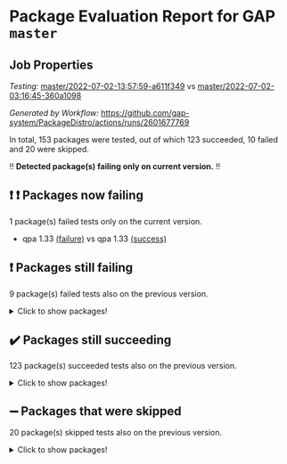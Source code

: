 # Package Evaluation Report for GAP `master`

## Job Properties

*Testing:* [master/2022-07-02-13:57:59-a611f349](https://github.com/gap-system/PackageDistro/blob/data/reports/master/2022-07-02-13:57:59-a611f349) vs [master/2022-07-02-03:16:45-360a1098](https://github.com/gap-system/PackageDistro/blob/data/reports/master/2022-07-02-03:16:45-360a1098)

*Generated by Workflow:* https://github.com/gap-system/PackageDistro/actions/runs/2601677769

In total, 153 packages were tested, out of which 123 succeeded, 10 failed and 20 were skipped.

:bangbang: **Detected package(s) failing only on current version.** :bangbang:

## :exclamation: :exclamation: Packages now failing

1 package(s) failed tests only on the current version.
- qpa 1.33 [(failure)](https://github.com/gap-system/PackageDistro/runs/7162273288?check_suite_focus=true) vs qpa 1.33 [(success)](https://github.com/gap-system/PackageDistro/runs/7159189734?check_suite_focus=true)

## :exclamation: Packages still failing

9 package(s) failed tests also on the previous version.
<details><summary>Click to show packages!</summary>

- fining 1.4.1 [(failure)](https://github.com/gap-system/PackageDistro/runs/7162271342?check_suite_focus=true)
- francy 1.2.4 [(failure)](https://github.com/gap-system/PackageDistro/runs/7162271548?check_suite_focus=true)
- hap 1.43 [(failure)](https://github.com/gap-system/PackageDistro/runs/7162271896?check_suite_focus=true)
- normalizinterface 1.3.2 [(failure)](https://github.com/gap-system/PackageDistro/runs/7162272797?check_suite_focus=true)
- packagemanager 1.2 [(failure)](https://github.com/gap-system/PackageDistro/runs/7162272981?check_suite_focus=true)
- rcwa 4.6.4 [(failure)](https://github.com/gap-system/PackageDistro/runs/7162273410?check_suite_focus=true)
- recog 1.3.2 [(failure)](https://github.com/gap-system/PackageDistro/runs/7162273512?check_suite_focus=true)
- semigroups 4.0.0 [(failure)](https://github.com/gap-system/PackageDistro/runs/7162273783?check_suite_focus=true)
- ugaly 4.0.2 [(failure)](https://github.com/gap-system/PackageDistro/runs/7162274358?check_suite_focus=true)
</details>

## :heavy_check_mark: Packages still succeeding

123 package(s) succeeded tests also on the previous version.
<details><summary>Click to show packages!</summary>

- ace 5.4 [(success)](https://github.com/gap-system/PackageDistro/runs/7162270022?check_suite_focus=true)
- aclib 1.3.2 [(success)](https://github.com/gap-system/PackageDistro/runs/7162270057?check_suite_focus=true)
- agt 0.2 [(success)](https://github.com/gap-system/PackageDistro/runs/7162270083?check_suite_focus=true)
- alnuth 3.2.1 [(success)](https://github.com/gap-system/PackageDistro/runs/7162270118?check_suite_focus=true)
- anupq 3.2.6 [(success)](https://github.com/gap-system/PackageDistro/runs/7162270163?check_suite_focus=true)
- atlasrep 2.1.2 [(success)](https://github.com/gap-system/PackageDistro/runs/7162270198?check_suite_focus=true)
- autodoc 2022.03.10 [(success)](https://github.com/gap-system/PackageDistro/runs/7162270227?check_suite_focus=true)
- automata 1.15 [(success)](https://github.com/gap-system/PackageDistro/runs/7162270269?check_suite_focus=true)
- automgrp 1.3.2 [(success)](https://github.com/gap-system/PackageDistro/runs/7162270321?check_suite_focus=true)
- autpgrp 1.10.2 [(success)](https://github.com/gap-system/PackageDistro/runs/7162270356?check_suite_focus=true)
- cap 2022.06-05 [(success)](https://github.com/gap-system/PackageDistro/runs/7162270396?check_suite_focus=true)
- caratinterface 2.3.3 [(success)](https://github.com/gap-system/PackageDistro/runs/7162270444?check_suite_focus=true)
- cddinterface 2020.06.24 [(success)](https://github.com/gap-system/PackageDistro/runs/7162270486?check_suite_focus=true)
- circle 1.6.5 [(success)](https://github.com/gap-system/PackageDistro/runs/7162270519?check_suite_focus=true)
- classicpres 1.22 [(success)](https://github.com/gap-system/PackageDistro/runs/7162270554?check_suite_focus=true)
- cohomolo 1.6.10 [(success)](https://github.com/gap-system/PackageDistro/runs/7162270586?check_suite_focus=true)
- congruence 1.2.4 [(success)](https://github.com/gap-system/PackageDistro/runs/7162270631?check_suite_focus=true)
- corelg 1.56 [(success)](https://github.com/gap-system/PackageDistro/runs/7162270689?check_suite_focus=true)
- crime 1.6 [(success)](https://github.com/gap-system/PackageDistro/runs/7162270729?check_suite_focus=true)
- crisp 1.4.5 [(success)](https://github.com/gap-system/PackageDistro/runs/7162270771?check_suite_focus=true)
- crypting 0.10 [(success)](https://github.com/gap-system/PackageDistro/runs/7162270828?check_suite_focus=true)
- cryst 4.1.24 [(success)](https://github.com/gap-system/PackageDistro/runs/7162270875?check_suite_focus=true)
- crystcat 1.1.9 [(success)](https://github.com/gap-system/PackageDistro/runs/7162270908?check_suite_focus=true)
- ctbllib 1.3.4 [(success)](https://github.com/gap-system/PackageDistro/runs/7162270948?check_suite_focus=true)
- cubefree 1.19 [(success)](https://github.com/gap-system/PackageDistro/runs/7162270979?check_suite_focus=true)
- curlinterface 2.2.2 [(success)](https://github.com/gap-system/PackageDistro/runs/7162271027?check_suite_focus=true)
- cvec 2.7.5 [(success)](https://github.com/gap-system/PackageDistro/runs/7162271053?check_suite_focus=true)
- datastructures 0.2.7 [(success)](https://github.com/gap-system/PackageDistro/runs/7162271086?check_suite_focus=true)
- deepthought 1.0.5 [(success)](https://github.com/gap-system/PackageDistro/runs/7162271127?check_suite_focus=true)
- design 1.7 [(success)](https://github.com/gap-system/PackageDistro/runs/7162271149?check_suite_focus=true)
- difsets 2.3.1 [(success)](https://github.com/gap-system/PackageDistro/runs/7162271169?check_suite_focus=true)
- digraphs 1.5.3 [(success)](https://github.com/gap-system/PackageDistro/runs/7162271197?check_suite_focus=true)
- edim 1.3.5 [(success)](https://github.com/gap-system/PackageDistro/runs/7162271216?check_suite_focus=true)
- example 4.3.1 [(success)](https://github.com/gap-system/PackageDistro/runs/7162271247?check_suite_focus=true)
- factint 1.6.3 [(success)](https://github.com/gap-system/PackageDistro/runs/7162271272?check_suite_focus=true)
- ferret 1.0.8 [(success)](https://github.com/gap-system/PackageDistro/runs/7162271306?check_suite_focus=true)
- fga 1.4.0 [(success)](https://github.com/gap-system/PackageDistro/runs/7162271327?check_suite_focus=true)
- float 1.0.3 [(success)](https://github.com/gap-system/PackageDistro/runs/7162271364?check_suite_focus=true)
- format 1.4.3 [(success)](https://github.com/gap-system/PackageDistro/runs/7162271397?check_suite_focus=true)
- forms 1.2.7 [(success)](https://github.com/gap-system/PackageDistro/runs/7162271433?check_suite_focus=true)
- fplsa 1.2.5 [(success)](https://github.com/gap-system/PackageDistro/runs/7162271464?check_suite_focus=true)
- fr 2.4.8 [(success)](https://github.com/gap-system/PackageDistro/runs/7162271494?check_suite_focus=true)
- fwtree 1.3 [(success)](https://github.com/gap-system/PackageDistro/runs/7162271597?check_suite_focus=true)
- gbnp 1.0.5 [(success)](https://github.com/gap-system/PackageDistro/runs/7162271642?check_suite_focus=true)
- generalizedmorphismsforcap 2022.05-01 [(success)](https://github.com/gap-system/PackageDistro/runs/7162271679?check_suite_focus=true)
- genss 1.6.6 [(success)](https://github.com/gap-system/PackageDistro/runs/7162271718?check_suite_focus=true)
- gradedringforhomalg 2022.06-01 [(success)](https://github.com/gap-system/PackageDistro/runs/7162271749?check_suite_focus=true)
- grape 4.8.5 [(success)](https://github.com/gap-system/PackageDistro/runs/7162271782?check_suite_focus=true)
- groupoids 1.69 [(success)](https://github.com/gap-system/PackageDistro/runs/7162271807?check_suite_focus=true)
- grpconst 2.6.2 [(success)](https://github.com/gap-system/PackageDistro/runs/7162271835?check_suite_focus=true)
- guarana 0.96.3 [(success)](https://github.com/gap-system/PackageDistro/runs/7162271855?check_suite_focus=true)
- guava 3.16 [(success)](https://github.com/gap-system/PackageDistro/runs/7162271877?check_suite_focus=true)
- hapcryst 0.1.14 [(success)](https://github.com/gap-system/PackageDistro/runs/7162271922?check_suite_focus=true)
- hecke 1.5.3 [(success)](https://github.com/gap-system/PackageDistro/runs/7162271942?check_suite_focus=true)
- help 3.5 [(success)](https://github.com/gap-system/PackageDistro/runs/7162271965?check_suite_focus=true)
- idrel 2.44 [(success)](https://github.com/gap-system/PackageDistro/runs/7162271987?check_suite_focus=true)
- images 1.3.1 [(success)](https://github.com/gap-system/PackageDistro/runs/7162272007?check_suite_focus=true)
- intpic 0.3.0 [(success)](https://github.com/gap-system/PackageDistro/runs/7162272030?check_suite_focus=true)
- io 4.7.2 [(success)](https://github.com/gap-system/PackageDistro/runs/7162272058?check_suite_focus=true)
- irredsol 1.4.3 [(success)](https://github.com/gap-system/PackageDistro/runs/7162272085?check_suite_focus=true)
- json 2.1.0 [(success)](https://github.com/gap-system/PackageDistro/runs/7162272118?check_suite_focus=true)
- jupyterkernel 1.4.1 [(success)](https://github.com/gap-system/PackageDistro/runs/7162272157?check_suite_focus=true)
- jupyterviz 1.5.1 [(success)](https://github.com/gap-system/PackageDistro/runs/7162272198?check_suite_focus=true)
- kan 1.34 [(success)](https://github.com/gap-system/PackageDistro/runs/7162272242?check_suite_focus=true)
- kbmag 1.5.9 [(success)](https://github.com/gap-system/PackageDistro/runs/7162272284?check_suite_focus=true)
- laguna 3.9.5 [(success)](https://github.com/gap-system/PackageDistro/runs/7162272321?check_suite_focus=true)
- liealgdb 2.2.1 [(success)](https://github.com/gap-system/PackageDistro/runs/7162272357?check_suite_focus=true)
- liepring 2.6 [(success)](https://github.com/gap-system/PackageDistro/runs/7162272381?check_suite_focus=true)
- liering 2.4.2 [(success)](https://github.com/gap-system/PackageDistro/runs/7162272402?check_suite_focus=true)
- linearalgebraforcap 2022.06-03 [(success)](https://github.com/gap-system/PackageDistro/runs/7162272416?check_suite_focus=true)
- loops 3.4.1 [(success)](https://github.com/gap-system/PackageDistro/runs/7162272442?check_suite_focus=true)
- lpres 1.0.3 [(success)](https://github.com/gap-system/PackageDistro/runs/7162272463?check_suite_focus=true)
- majoranaalgebras 1.4 [(success)](https://github.com/gap-system/PackageDistro/runs/7162272491?check_suite_focus=true)
- mapclass 1.4.5 [(success)](https://github.com/gap-system/PackageDistro/runs/7162272543?check_suite_focus=true)
- matgrp 0.64 [(success)](https://github.com/gap-system/PackageDistro/runs/7162272574?check_suite_focus=true)
- modisom 2.5.2 [(success)](https://github.com/gap-system/PackageDistro/runs/7162272610?check_suite_focus=true)
- modulepresentationsforcap 2022.05-03 [(success)](https://github.com/gap-system/PackageDistro/runs/7162272644?check_suite_focus=true)
- monoidalcategories 2022.06-07 [(success)](https://github.com/gap-system/PackageDistro/runs/7162272672?check_suite_focus=true)
- nconvex 2020.11-04 [(success)](https://github.com/gap-system/PackageDistro/runs/7162272705?check_suite_focus=true)
- nilmat 1.4.1 [(success)](https://github.com/gap-system/PackageDistro/runs/7162272729?check_suite_focus=true)
- nock 1.5 [(success)](https://github.com/gap-system/PackageDistro/runs/7162272758?check_suite_focus=true)
- nq 2.5.8 [(success)](https://github.com/gap-system/PackageDistro/runs/7162272832?check_suite_focus=true)
- numericalsgps 1.3.0 [(success)](https://github.com/gap-system/PackageDistro/runs/7162272867?check_suite_focus=true)
- openmath 11.5.1 [(success)](https://github.com/gap-system/PackageDistro/runs/7162272904?check_suite_focus=true)
- orb 4.8.4 [(success)](https://github.com/gap-system/PackageDistro/runs/7162272944?check_suite_focus=true)
- patternclass 2.4.2 [(success)](https://github.com/gap-system/PackageDistro/runs/7162273017?check_suite_focus=true)
- permut 2.0.4 [(success)](https://github.com/gap-system/PackageDistro/runs/7162273060?check_suite_focus=true)
- polenta 1.3.10 [(success)](https://github.com/gap-system/PackageDistro/runs/7162273102?check_suite_focus=true)
- polymaking 0.8.6 [(success)](https://github.com/gap-system/PackageDistro/runs/7162273136?check_suite_focus=true)
- primgrp 3.4.2 [(success)](https://github.com/gap-system/PackageDistro/runs/7162273183?check_suite_focus=true)
- profiling 2.5.0 [(success)](https://github.com/gap-system/PackageDistro/runs/7162273242?check_suite_focus=true)
- quagroup 1.8.3 [(success)](https://github.com/gap-system/PackageDistro/runs/7162273332?check_suite_focus=true)
- radiroot 2.9 [(success)](https://github.com/gap-system/PackageDistro/runs/7162273370?check_suite_focus=true)
- rds 1.8 [(success)](https://github.com/gap-system/PackageDistro/runs/7162273454?check_suite_focus=true)
- repndecomp 1.2.1 [(success)](https://github.com/gap-system/PackageDistro/runs/7162273591?check_suite_focus=true)
- repsn 3.1.0 [(success)](https://github.com/gap-system/PackageDistro/runs/7162273646?check_suite_focus=true)
- resclasses 4.7.2 [(success)](https://github.com/gap-system/PackageDistro/runs/7162273703?check_suite_focus=true)
- scscp 2.3.1 [(success)](https://github.com/gap-system/PackageDistro/runs/7162273753?check_suite_focus=true)
- sglppow 2.2 [(success)](https://github.com/gap-system/PackageDistro/runs/7162273816?check_suite_focus=true)
- sgpviz 0.999.5 [(success)](https://github.com/gap-system/PackageDistro/runs/7162273840?check_suite_focus=true)
- simpcomp 2.1.14 [(success)](https://github.com/gap-system/PackageDistro/runs/7162273868?check_suite_focus=true)
- singular 2020.12.18 [(success)](https://github.com/gap-system/PackageDistro/runs/7162273913?check_suite_focus=true)
- sla 1.5.3 [(success)](https://github.com/gap-system/PackageDistro/runs/7162273953?check_suite_focus=true)
- smallgrp 1.5 [(success)](https://github.com/gap-system/PackageDistro/runs/7162273987?check_suite_focus=true)
- smallsemi 0.6.13 [(success)](https://github.com/gap-system/PackageDistro/runs/7162274011?check_suite_focus=true)
- sonata 2.9.4 [(success)](https://github.com/gap-system/PackageDistro/runs/7162274044?check_suite_focus=true)
- sophus 1.25 [(success)](https://github.com/gap-system/PackageDistro/runs/7162274094?check_suite_focus=true)
- spinsym 1.5.2 [(success)](https://github.com/gap-system/PackageDistro/runs/7162274138?check_suite_focus=true)
- symbcompcc 1.3.2 [(success)](https://github.com/gap-system/PackageDistro/runs/7162274180?check_suite_focus=true)
- thelma 1.3 [(success)](https://github.com/gap-system/PackageDistro/runs/7162274210?check_suite_focus=true)
- tomlib 1.2.9 [(success)](https://github.com/gap-system/PackageDistro/runs/7162274242?check_suite_focus=true)
- toric 1.9.5 [(success)](https://github.com/gap-system/PackageDistro/runs/7162274275?check_suite_focus=true)
- transgrp 3.6.2 [(success)](https://github.com/gap-system/PackageDistro/runs/7162274310?check_suite_focus=true)
- unipot 1.5 [(success)](https://github.com/gap-system/PackageDistro/runs/7162274404?check_suite_focus=true)
- unitlib 4.1.0 [(success)](https://github.com/gap-system/PackageDistro/runs/7162274437?check_suite_focus=true)
- utils 0.72 [(success)](https://github.com/gap-system/PackageDistro/runs/7162274480?check_suite_focus=true)
- uuid 0.7 [(success)](https://github.com/gap-system/PackageDistro/runs/7162274510?check_suite_focus=true)
- walrus 0.9991 [(success)](https://github.com/gap-system/PackageDistro/runs/7162274543?check_suite_focus=true)
- wedderga 4.10.2 [(success)](https://github.com/gap-system/PackageDistro/runs/7162274573?check_suite_focus=true)
- xmod 2.88 [(success)](https://github.com/gap-system/PackageDistro/runs/7162274598?check_suite_focus=true)
- xmodalg 1.22 [(success)](https://github.com/gap-system/PackageDistro/runs/7162274627?check_suite_focus=true)
- yangbaxter 0.10.0 [(success)](https://github.com/gap-system/PackageDistro/runs/7162274642?check_suite_focus=true)
- zeromqinterface 0.13 [(success)](https://github.com/gap-system/PackageDistro/runs/7162274662?check_suite_focus=true)
</details>

## :heavy_minus_sign: Packages that were skipped

20 package(s) skipped tests also on the previous version.
<details><summary>Click to show packages!</summary>

- 4ti2interface 2022.03-01 [(skipped)](https://github.com/gap-system/PackageDistro/runs/7162233112?check_suite_focus=true)
- browse 1.8.14 [(skipped)](https://github.com/gap-system/PackageDistro/runs/7162233112?check_suite_focus=true)
- examplesforhomalg 2022.03-01 [(skipped)](https://github.com/gap-system/PackageDistro/runs/7162233112?check_suite_focus=true)
- gapdoc 1.6.5 [(skipped)](https://github.com/gap-system/PackageDistro/runs/7162233112?check_suite_focus=true)
- gauss 2022.03-01 [(skipped)](https://github.com/gap-system/PackageDistro/runs/7162233112?check_suite_focus=true)
- gaussforhomalg 2022.03-01 [(skipped)](https://github.com/gap-system/PackageDistro/runs/7162233112?check_suite_focus=true)
- gradedmodules 2022.03-01 [(skipped)](https://github.com/gap-system/PackageDistro/runs/7162233112?check_suite_focus=true)
- homalg 2022.03-01 [(skipped)](https://github.com/gap-system/PackageDistro/runs/7162233112?check_suite_focus=true)
- homalgtocas 2022.03-01 [(skipped)](https://github.com/gap-system/PackageDistro/runs/7162233112?check_suite_focus=true)
- io_forhomalg 2022.03-01 [(skipped)](https://github.com/gap-system/PackageDistro/runs/7162233112?check_suite_focus=true)
- itc 1.5.1 [(skipped)](https://github.com/gap-system/PackageDistro/runs/7162233112?check_suite_focus=true)
- localizeringforhomalg 2022.03-01 [(skipped)](https://github.com/gap-system/PackageDistro/runs/7162233112?check_suite_focus=true)
- matricesforhomalg 2022.06-01 [(skipped)](https://github.com/gap-system/PackageDistro/runs/7162233112?check_suite_focus=true)
- modules 2022.03-01 [(skipped)](https://github.com/gap-system/PackageDistro/runs/7162233112?check_suite_focus=true)
- polycyclic 2.16 [(skipped)](https://github.com/gap-system/PackageDistro/runs/7162233112?check_suite_focus=true)
- ringsforhomalg 2022.04-01 [(skipped)](https://github.com/gap-system/PackageDistro/runs/7162233112?check_suite_focus=true)
- sco 2022.03-01 [(skipped)](https://github.com/gap-system/PackageDistro/runs/7162233112?check_suite_focus=true)
- toolsforhomalg 2022.05-01 [(skipped)](https://github.com/gap-system/PackageDistro/runs/7162233112?check_suite_focus=true)
- toricvarieties 2022.03.23 [(skipped)](https://github.com/gap-system/PackageDistro/runs/7162233112?check_suite_focus=true)
- xgap 4.31 [(skipped)](https://github.com/gap-system/PackageDistro/runs/7162233112?check_suite_focus=true)
</details>

